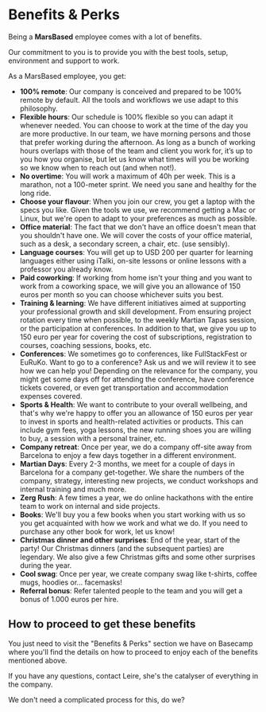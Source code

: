 # Benefits & Perks

Being a __MarsBased__ employee comes with a lot of benefits.

Our commitment to you is to provide you with the best tools, setup, environment and support to work.

As a MarsBased employee, you get:

* __100% remote__: Our company is conceived and prepared to be 100% remote by default. All the tools and workflows we use adapt to this philosophy.
* __Flexible hours__: Our schedule is 100% flexible so you can adapt it whenever needed. You can choose to work at the time of the day you are more productive. In our team, we have morning persons and those that prefer working during the afternoon. As long as a bunch of working hours overlaps with those of the team and client you work for, it’s up to you how you organise, but let us know what times will you be working so we know when to reach out (and when not!).
* __No overtime__: You will work a maximum of 40h per week. This is a marathon, not a 100-meter sprint. We need you sane and healthy for the long ride.
* __Choose your flavour__: When you join our crew, you get a laptop with the specs you like. Given the tools we use, we recommend getting a Mac or Linux, but we're open to adapt to your preferences as much as possible.
* __Office material__: The fact that we don't have an office doesn't mean that you shouldn't have one. We will cover the costs of your office material, such as a desk, a secondary screen, a chair, etc. (use sensibly).
* __Language courses__: You will get up to USD 200 per quarter for learning languages either using iTalki, on-site lessons or online lessons with a professor you already know.
* __Paid coworking__: If working from home isn't your thing and you want to work from a coworking space, we will give you an allowance of 150 euros per month so you can choose whichever suits you best.
* __Training & learning__: We have different initiatives aimed at supporting your professional growth and skill development. From ensuring project rotation every time when possible, to the weekly Martian Tapas session, or the participation at conferences. In addition to that, we give you up to 150 euro per year for covering the cost of subscriptions, registration to courses, coaching sessions, books, etc.
* __Conferences__: We sometimes go to conferences, like FullStackFest or EuRuKo. Want to go to a conference? Ask us and we will review it to see how we can help you! Depending on the relevance for the company, you might get some days off for attending the conference, have conference tickets covered, or even get transportation and accommodation expenses covered. 
* __Sports & Health__: We want to contribute to your overall wellbeing, and that's why we're happy to offer you an allowance of 150 euros    per year to invest in sports and health-related activities or products. This can include gym fees, yoga lessons, the new running shoes you are willing to buy, a session with a personal trainer, etc.
* __Company retreat__: Once per year, we do a company off-site away from Barcelona to enjoy a few days together in a different environment.
* __Martian Days__: Every 2-3 months, we meet for a couple of days in Barcelona for a company get-together. We share the numbers of the company, strategy, interesting new projects, we conduct workshops and internal training and much more.
* __Zerg Rush__: A few times a year, we do online hackathons with the entire team to work on internal and side projects.
* __Books__: We'll buy you a few books when you start working with us so you get acquainted with how we work and what we do. If you need to purchase any other book for work, let us know!
* __Christmas dinner and other surprises__: End of the year, start of the party! Our Christmas dinners (and the subsequent parties) are legendary. We also give a few Christmas gifts and some other surprises during the year.
* __Cool swag__: Once per year, we create company swag like t-shirts, coffee mugs, hoodies or... facemasks!
* __Referral bonus__: Refer talented people to the team and you will get a bonus of 1.000 euros per hire.


## How to proceed to get these benefits

You just need to visit the "Benefits & Perks" section we have on Basecamp where you'll find the details on how to proceed to enjoy each of the benefits mentioned above.

If you have any questions, contact Leire, she's the catalyser of everything in the company.

We don't need a complicated process for this, do we?

